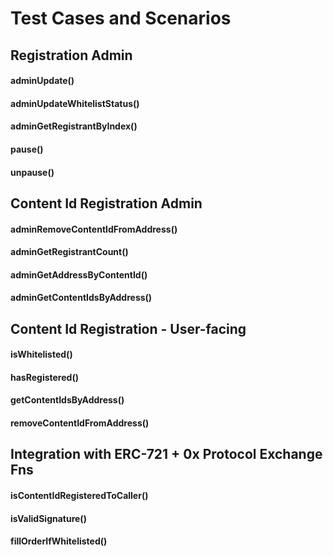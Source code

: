 # Test Cases and Scenarios

## Registration Admin

#### adminUpdate()
#### adminUpdateWhitelistStatus()
#### adminGetRegistrantByIndex()
#### pause()
#### unpause()

## Content Id Registration Admin

#### adminRemoveContentIdFromAddress()
#### adminGetRegistrantCount()
#### adminGetAddressByContentId()
#### adminGetContentIdsByAddress()

## Content Id Registration - User-facing

#### isWhitelisted()
#### hasRegistered()
#### getContentIdsByAddress()
#### removeContentIdFromAddress()

## Integration with ERC-721 + 0x Protocol Exchange Fns

#### isContentIdRegisteredToCaller()
#### isValidSignature()
#### fillOrderIfWhitelisted()

